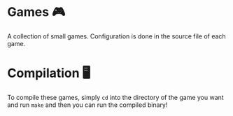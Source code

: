 # Games 🎮

A collection of small games. Configuration is done in the source file of each game.

# Compilation 🖥️

To compile these games, simply `cd` into the directory of the game you want and run `make` and then you can run the compiled binary!
